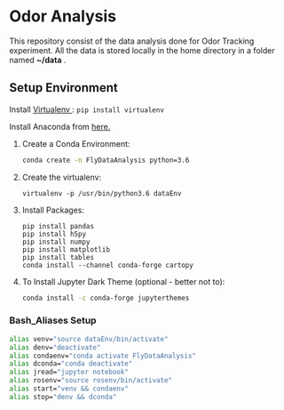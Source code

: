 # Odor Analysis
This repository consist of the data analysis done for Odor Tracking experiment. All the data is stored locally in the home directory in a folder named **~/data** .

## Setup Environment

Install <a href = "https://docs.python-guide.org/dev/virtualenvs/"> Virtualenv </a>: ```pip install virtualenv```<br/>

Install Anaconda from <a href = "https://docs.anaconda.com/anaconda/install/linux/">here. </a>



1. Create a Conda Environment:  

   ```bash
   conda create -n FlyDataAnalysis python=3.6  
   ```
2. Create the virtualenv:

    ```
   virtualenv -p /usr/bin/python3.6 dataEnv  
   ```
  
3. Install Packages:

   ```
   pip install pandas
   pip install h5py
   pip install numpy
   pip install matplotlib
   pip install tables
   conda install --channel conda-forge cartopy  
   ``` 

4. To Install Jupyter Dark Theme (optional - better not to):

   ```bash
   conda install -c conda-forge jupyterthemes 
   ```


### Bash_Aliases Setup
```bash
alias venv="source dataEnv/bin/activate"
alias denv="deactivate"
alias condaenv="conda activate FlyDataAnalysis"
alias dconda="conda deactivate"
alias jread="jupyter notebook"
alias rosenv="source rosenv/bin/activate"
alias start="venv && condaenv"
alias stop="denv && dconda"
```